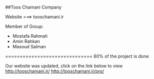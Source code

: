 ﻿##Toos Chamani Company

Website  ===> tooschamani.ir

Member of Group:
  - Mostafa Rahmati
  - Amin Rahkan
  - Masoud Salman

==============================
60% of the project is done

Our website was updated, click on the link below to view
http://tooschamani.ir/
http://tooschamani.ir/pro/


